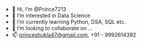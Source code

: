 - 👋 Hi, I’m @Prince7213
- 👀 I’m interested in Data Science 
- 🌱 I’m currently learning Python, DSA, SQL etc.
- 💞️ I’m looking to collaborate on ...
- 📫 princeshukla47@gmail.com, +91 - 9992614392

<!---
Prince7213/Prince7213 is a ✨ special ✨ repository because its `README.md` (this file) appears on your GitHub profile.
You can click the Preview link to take a look at your changes.
--->
